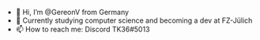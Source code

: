 - 👋 Hi, I’m @GereonV from Germany
- 🏫 Currently studying computer science and becoming a dev at FZ-Jülich
- 📫 How to reach me: Discord TK36#5013

